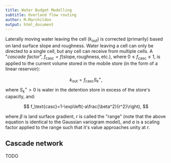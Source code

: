 ```yaml
---
title: Water Budget Modelling
subtitle: Overland flow routing
author: M.Marchildon
output: html_document
---
```




Laterally moving water leaving the cell $(k_\text{out})$ is corrected (primarily) based on land surface slope and roughness. Water leaving a cell can only be directed to a single cell, but any cell can receive from multiple cells. A "*cascade factor*", $f_\text{casc}=f(\text{slope},\text{roughness},\text{etc.})$, where $0\leq f_\text{casc} \leq 1$, is applied to the current volume stored in the mobile store (in the form of a linear reservoir):

$$
  k_\text{out}=f_\text{casc}S_k^+,
$$
where $S_k^+>0$ is water in the detention store in excess of the store's capacity, and:

$$
  f_\text{casc}=1-\exp\left(-a\frac{\beta^2}{r^2}\right),
$$

where $\beta$ is land surface gradient, $r$ is called the "range" (note that the above equation is identical to the Gaussian variogram model), and $a$ is a scaling factor applied to the range such that it's value approaches unity at $r$. <!-- ; Below are examples with $a\approx 5$: -->

<!-- ```{r fcasc, echo=FALSE, fig.width=6,fig.height=4,fig.align='center'}
a = 5
fun.1 <- function(x) 1-exp(-a*x^2/0.25^2)
fun.2 <- function(x) 1-exp(-a*x^2/0.5^2)
fun.3 <- function(x) 1-exp(-a*x^2/0.75^2)
fun.4 <- function(x) 1-exp(-a*x^2)
fun.5 <- function(x) 1-exp(-a*x^2/1.5^2)

ggplot(data.frame(x = 0),aes(x=x)) + # dummy dataframe
  stat_function(fun = fun.1) + 
  stat_function(fun = fun.2) + 
  stat_function(fun = fun.3) + 
  stat_function(fun = fun.4) + 
  stat_function(fun = fun.5) +
  annotate("text", label = "r=.25", x = .07, y = .75) +
  annotate("text", label = "r=.5", x = .2, y = .72) +
  annotate("text", label = "r=.75", x = .3, y = .69) +
  annotate("text", label = "r=1", x = .415, y = .66) +
  annotate("text", label = "r=1.5", x = .555, y = .57) +
  xlim(0,1) + labs(title="Proportion of mobile water leaving cell (a=5)", x="gradient",y=expression(f["casc"]))
``` -->

<!-- Special conditions are set for $f_\text{casc}$: All stream cells have $f_\text{casc}=1$, meaning that the the mobile water store remains 100% mobile. Here $b_\text{casc}=1$. -->



## Cascade network

TODO









<!-- # OLD -->


<!-- ## Mobile water storage
TODO

$$
	\Delta S_k=k_i+r+x-f_k-k_o,
$$

where $k = q\frac{\Delta t}{w}$ is the volumetric discharge in ($i$) and out ($o$) of the computational element, $r$ is the runoff (i.e., infiltration excess) generated on the land surface, $x$ is the excess runoff (i.e., saturated excess) caused by a high watertable, and $f_k$ is the volume of mobile storage infiltrating the soil zone; all units are [m].


Land surface and soil zone storage [m]:

$$
	\Delta S_h = y+f_k+f_g-r-a-g,
$$

where $y$ is the atmospheric yield (rainfall $+$ snowmelt), $f_g$ is groundwater infiltration into the soil zone from a high watertable, $a$ is evapotranspiration, and $g$ is recharge.


Groundwater storage [m]:

$$
	\Delta S_g = g-f_g-x,
$$


The overall water balance over each CE is then given by:

$$
	\Delta S_k+\Delta S_h+\Delta S_g=y+k_i-\left(k_o+a\right).
$$


<!-- ![Schematic diagram of a computational element.](fig/CE-WB_sketch.png)
Schematic diagram of a computational element. -->
<!-- <img src="https://raw.githubusercontent.com/OWRC/info/main/recessioncoefficient/fig/topmodel_m.png" alt="Schematic diagram of a computational element." width="100%"> -->

<!-- Other useful metrics include:

Net Groundwater Exchange (positive: recharge; negative: discharge):

$$
	g_\text{net}=g-f_g-x
$$  -->



<!-- # OLD

The continuity-based overland flow routing assumes a maximum overland flow capacity $(h_\text{max})$ on every cell. Overland flow is computed as the sum of upslope "runon", groundwater discharge, saturation excess and impervious runoff and is here deemed "*potential runoff*" $(R_o)$. Depending on cell slope and the roughness characteristics of the cell, the depth of "mobile" water that remains on the cell at the end of the timestep is computed by:

$$
	h = h_\text{max}\left(1-\exp\frac{-R_o}{b}\right),
$$

where $b$ is the empirical response coefficient. Runoff leaving the cell at the end of the timestep is defined as:

$$
	R=
	\begin{cases}
		R_o-h  \qquad &\text{if $R_o>h$} \\
		0 &\text{otherwise}
	\end{cases}
$$

TODO

$$
	C = \frac{\log\frac{S_\text{min}}{S}}{\log\frac{S_\text{min}}{S_\text{max}}}\left(C_\text{max}-C_\text{min}\right) + C_\text{min}
$$ -->
